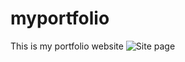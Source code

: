# myportfolio
This is my portfolio website
![Site page](https://user-images.githubusercontent.com/29494723/235810515-85b33c42-03f6-4732-b61b-35598f8b68d6.JPG)
